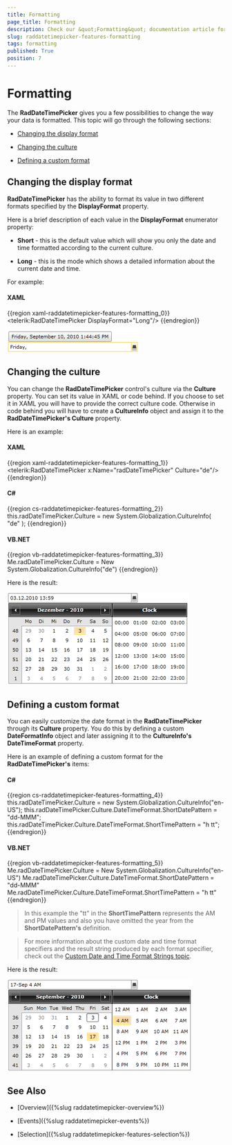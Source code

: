 ```yaml
---
title: Formatting
page_title: Formatting
description: Check our &quot;Formatting&quot; documentation article for the RadDateTimePicker {{ site.framework_name }} control.
slug: raddatetimepicker-features-formatting
tags: formatting
published: True
position: 7
---
```


# Formatting

The __RadDateTimePicker__ gives you a few possibilities to change the way your data is formatted. This topic will go through the following sections:

* [Changing the display format](#changing-the-display-format)

* [Changing the culture](#changing-the-culture)

* [Defining a custom format](#defining-a-custom-format)

## Changing the display format

__RadDateTimePicker__ has the ability to format its value in two different formats specified by the __DisplayFormat__ property.

Here is a brief description of each value in the __DisplayFormat__ enumerator property:

* __Short__ - this is the default value which will show you only the date and time formatted according to the current culture.

* __Long__ - this is the mode which shows a detailed information about the current date and time.

For example:

#### __XAML__

{{region xaml-raddatetimepicker-features-formatting_0}}
	<telerik:RadDateTimePicker DisplayFormat="Long"/>
{{endregion}}

![WPF RadDateTimePicker ](images/dateTimePicker_features_formatting_010.png)

## Changing the culture

You can change the __RadDateTimePicker__ control's culture via the __Culture__ property. You can set its value in XAML or code behind. If you choose to set it in XAML you will have to provide the correct culture code. Otherwise in code behind you will have to create a __CultureInfo__ object and assign it to the __RadDateTimePicker's Culture__ property. 

Here is an example:

#### __XAML__

{{region xaml-raddatetimepicker-features-formatting_1}}
	<telerik:RadDateTimePicker x:Name="radDateTimePicker" Culture="de"/>
{{endregion}}

#### __C#__

{{region cs-raddatetimepicker-features-formatting_2}}
	this.radDateTimePicker.Culture = new System.Globalization.CultureInfo( "de" );
{{endregion}}

#### __VB.NET__

{{region vb-raddatetimepicker-features-formatting_3}}
	Me.radDateTimePicker.Culture = New System.Globalization.CultureInfo("de")
{{endregion}}

Here is the result:

![WPF RadDateTimePicker ](images/dateTimePicker_features_formatting_020.png)

## Defining a custom format

You can easily customize the date format in the __RadDateTimePicker__ through its __Culture__ property. You do this by defining a custom __DateFormatInfo__ object and later assigning it to the __CultureInfo's DateTimeFormat__ property.

Here is an example of defining a custom format for the __RadDateTimePicker's__ items:

#### __C#__

{{region cs-raddatetimepicker-features-formatting_4}}
	this.radDateTimePicker.Culture = new System.Globalization.CultureInfo("en-US");
	this.radDateTimePicker.Culture.DateTimeFormat.ShortDatePattern = "dd-MMM";
	this.radDateTimePicker.Culture.DateTimeFormat.ShortTimePattern = "h tt";
{{endregion}}



#### __VB.NET__

{{region vb-raddatetimepicker-features-formatting_5}}
	Me.radDateTimePicker.Culture = New System.Globalization.CultureInfo("en-US")
	Me.radDateTimePicker.Culture.DateTimeFormat.ShortDatePattern = "dd-MMM"
	Me.radDateTimePicker.Culture.DateTimeFormat.ShortTimePattern = "h tt"
{{endregion}}

>In this example the "tt" in the __ShortTimePattern__ represents the AM and PM values and also you have omitted the year from the __ShortDatePattern's__ definition.

<!-- -->

>For more information about the custom date and time format specifiers and the result string produced by each format specifier, check out the [Custom Date and Time Format Strings topic](http://msdn.microsoft.com/en-us/library/8kb3ddd4.aspx).

Here is the result:

![WPF RadDateTimePicker ](images/dateTimePicker_features_formatting_030.png)

## See Also

 * [Overview]({%slug raddatetimepicker-overview%})

 * [Events]({%slug raddatetimepicker-events%})

 * [Selection]({%slug raddatetimepicker-features-selection%})
